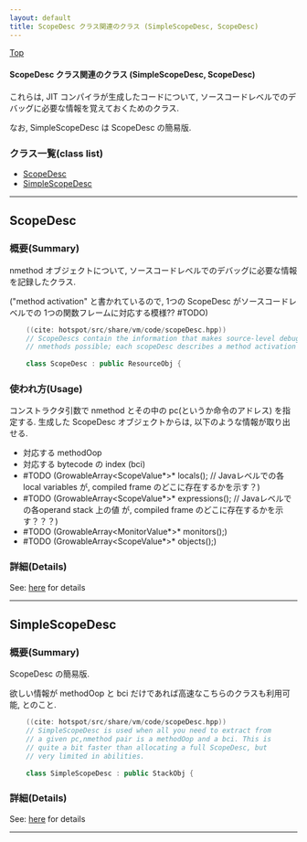 ```yaml
---
layout: default
title: ScopeDesc クラス関連のクラス (SimpleScopeDesc, ScopeDesc)
---
```

[Top](../index.html)

#### ScopeDesc クラス関連のクラス (SimpleScopeDesc, ScopeDesc)

これらは, JIT コンパイラが生成したコードについて, ソースコードレベルでのデバッグに必要な情報を覚えておくためのクラス.

なお, SimpleScopeDesc は ScopeDesc の簡易版.


### クラス一覧(class list)

  * [ScopeDesc](#noF6pjXI0V)
  * [SimpleScopeDesc](#no5SSDRqGp)


---
## <a name="noF6pjXI0V" id="noF6pjXI0V">ScopeDesc</a>

### 概要(Summary)
nmethod オブジェクトについて, ソースコードレベルでのデバッグに必要な情報を記録したクラス.

("method activation" と書かれているので, 1つの ScopeDesc がソースコードレベルでの 1つの関数フレームに対応する模様?? #TODO)


```cpp
    ((cite: hotspot/src/share/vm/code/scopeDesc.hpp))
    // ScopeDescs contain the information that makes source-level debugging of
    // nmethods possible; each scopeDesc describes a method activation
    
    class ScopeDesc : public ResourceObj {
```

### 使われ方(Usage)
コンストラクタ引数で nmethod とその中の pc(というか命令のアドレス) を指定する.
生成した ScopeDesc オブジェクトからは, 以下のような情報が取り出せる.

  * 対応する methodOop
  * 対応する bytecode の index (bci)
  * #TODO (GrowableArray<ScopeValue*>*   locals();        // Javaレベルでの各local variables が, compiled frame のどこに存在するかを示す？)
  * #TODO (GrowableArray<ScopeValue*>*   expressions();   // Javaレベルでの各operand stack 上の値 が, compiled frame のどこに存在するかを示す？？？)
  * #TODO (GrowableArray<MonitorValue*>* monitors();)
  * #TODO (GrowableArray<ScopeValue*>*   objects();)




### 詳細(Details)
See: [here](../doxygen/classScopeDesc.html) for details

---
## <a name="no5SSDRqGp" id="no5SSDRqGp">SimpleScopeDesc</a>

### 概要(Summary)
ScopeDesc の簡易版.

欲しい情報が methodOop と bci だけであれば高速なこちらのクラスも利用可能, とのこと.


```cpp
    ((cite: hotspot/src/share/vm/code/scopeDesc.hpp))
    // SimpleScopeDesc is used when all you need to extract from
    // a given pc,nmethod pair is a methodOop and a bci. This is
    // quite a bit faster than allocating a full ScopeDesc, but
    // very limited in abilities.
    
    class SimpleScopeDesc : public StackObj {
```




### 詳細(Details)
See: [here](../doxygen/classSimpleScopeDesc.html) for details

---
